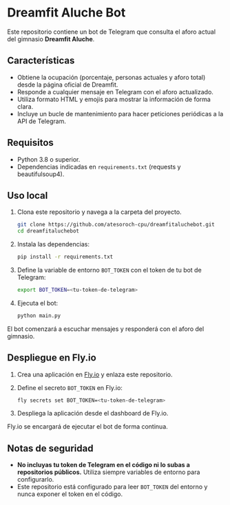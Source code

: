 # Dreamfit Aluche Bot

Este repositorio contiene un bot de Telegram que consulta el aforo actual del gimnasio **Dreamfit Aluche**.

## Características

- Obtiene la ocupación (porcentaje, personas actuales y aforo total) desde la página oficial de Dreamfit.
- Responde a cualquier mensaje en Telegram con el aforo actualizado.
- Utiliza formato HTML y emojis para mostrar la información de forma clara.
- Incluye un bucle de mantenimiento para hacer peticiones periódicas a la API de Telegram.

## Requisitos

- Python 3.8 o superior.
- Dependencias indicadas en `requirements.txt` (requests y beautifulsoup4).

## Uso local

1. Clona este repositorio y navega a la carpeta del proyecto.

   ```bash
   git clone https://github.com/atesoroch-cpu/dreamfitaluchebot.git
   cd dreamfitaluchebot
   ```

2. Instala las dependencias:

   ```bash
   pip install -r requirements.txt
   ```

3. Define la variable de entorno `BOT_TOKEN` con el token de tu bot de Telegram:

   ```bash
   export BOT_TOKEN=<tu-token-de-telegram>
   ```

4. Ejecuta el bot:

   ```bash
   python main.py
   ```

El bot comenzará a escuchar mensajes y responderá con el aforo del gimnasio.

## Despliegue en Fly.io

1. Crea una aplicación en [Fly.io](https://fly.io/) y enlaza este repositorio.
2. Define el secreto `BOT_TOKEN` en Fly.io:

   ```bash
   fly secrets set BOT_TOKEN=<tu-token-de-telegram>
   ```

3. Despliega la aplicación desde el dashboard de Fly.io.

Fly.io se encargará de ejecutar el bot de forma continua.

## Notas de seguridad

- **No incluyas tu token de Telegram en el código ni lo subas a repositorios públicos.** Utiliza siempre variables de entorno para configurarlo.
- Este repositorio está configurado para leer `BOT_TOKEN` del entorno y nunca exponer el token en el código.
